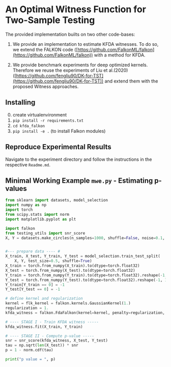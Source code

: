 # An Optimal Witness Function for Two-Sample Testing
The provided implementation builts on two other code-bases:
1. We provide an implementation to estimate KFDA witnesses. To do so, we extend the FALKON code ([https://github.com/FalkonML/falkon](https://github.com/FalkonML/falkon)) 
with a method for KFDA.
   
2. We provide benchmark experiments for deep optimized kernels. Therefore we reuse the experiments of Liu et al.(2020) 
   ([https://github.com/fengliu90/DK-for-TST](https://github.com/fengliu90/DK-for-TST)) and extend them with the proposed Witness approaches.

## Installing
0. create virtualenvironment
1. `pip install -r requirements.txt`
2. `cd kfda_falkon`
3. `pip install -e .` (to install Falkon modules)

## Reproduce Experimental Results
Navigate to the experiment directory and follow the instructions in the respective `Readme.md`.

## Minimal Working Example `mwe.py` - Estimating p-values
```python
from sklearn import datasets, model_selection
import numpy as np
import torch
from scipy.stats import norm
import matplotlib.pyplot as plt

import falkon
from testing_utils import snr_score
X, Y = datasets.make_circles(n_samples=1000, shuffle=False, noise=0.1, factor=.9)


#--- prepare data ---- #
X_train, X_test, Y_train, Y_test = model_selection.train_test_split(
    X, Y, test_size=0.5, shuffle=True)
X_train = torch.from_numpy(X_train).to(dtype=torch.float32)
X_test = torch.from_numpy(X_test).to(dtype=torch.float32)
Y_train = torch.from_numpy(Y_train).to(dtype=torch.float32).reshape(-1, 1)
Y_test = torch.from_numpy(Y_test).to(dtype=torch.float32).reshape(-1, 1)
Y_train[Y_train == 0] = -1
Y_test[Y_test == 0] = -1

# define kernel and regularization
kernel = flk_kernel = falkon.kernels.GaussianKernel(1.)
regularization = 1.
kfda_witness = falkon.FdaFalkon(kernel=kernel, penalty=regularization, M=len(X_train))

# ---- STAGE I - Train KFDA witness -----
kfda_witness.fit(X_train, Y_train)

# ---- STAGE II - Compute p-value -----
snr = snr_score(kfda_witness, X_test, Y_test)
tau = np.sqrt(len(X_test)) * snr
p = 1 - norm.cdf(tau)

print("p value = ", p)
```